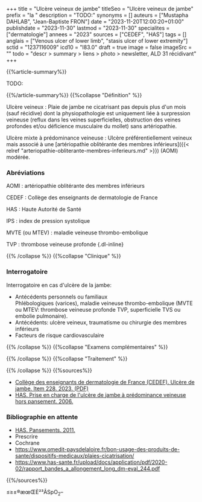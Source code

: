 +++
title = "Ulcère veineux de jambe"
titleSeo = "Ulcère veineux de jambe"
prefix = "la "
description = "TODO:"
synonyms = []
auteurs = ["Mustapha DAHLAB", "Jean-Baptiste FRON"]
date = "2023-11-20T12:00:20+01:00"
publishdate = "2023-11-30"
lastmod = "2023-11-30"
specialites = ["dermatologie"]
annees = "2023"
sources = ["CEDEF", "HAS"]
tags = []
anglais = ["Venous ulcer of lower limb", "stasis ulcer of lower extremity"]
sctid = "1237116009"
icd10 = "I83.0"
draft = true
image = false
imageSrc = ""
todo = "descr > summary > liens > photo > newsletter, ALD 31 récidivant"
+++

{{%article-summary%}}

TODO:

{{%/article-summary%}}
{{%collapse "Définition" %}}

Ulcère veineux
: Plaie de jambe ne cicatrisant pas depuis plus d'un mois (sauf récidive) dont la physiopathologie est uniquement liée à surpression veineuse (reflux dans les veines superficielles, obstruction des veines profondes et/ou déficience musculaire du mollet) sans artériopathie.

Ulcère mixte à prédominance veineuse
: Ulcère préférentiellement veineux mais associé à une [artériopathie oblitérante des membres inférieurs]({{< relref "arteriopathie-obliterante-membres-inferieurs.md" >}}) (AOMI) modérée.

### Abréviations

AOMI
: artériopathie oblitérante des membres inférieurs

CEDEF
: Collège des enseignants de dermatologie de France

HAS
: Haute Autorité de Santé

IPS
: index de pression systolique

MVTE (ou MTEV)
: maladie veineuse thrombo-embolique

TVP
: thrombose veineuse profonde
{.dl-inline}

{{% /collapse %}}
{{%collapse "Clinique" %}}

### Interrogatoire

Interrogatoire en cas d'ulcère de la jambe:

- Antécédents personnels ou familiaux  
  Phlébologiques (varices), maladie veineuse thrombo-embolique (MVTE ou MTEV: thrombose veineuse profonde TVP, superficielle TVS ou embolie pulmonaire).
- Antécédents: ulcère veineux, traumatisme ou chirurgie des membres inférieurs
- Facteurs de risque cardiovasculaire

{{% /collapse %}}
{{%collapse "Examens complémentaires" %}}


{{% /collapse %}}
{{%collapse "Traitement" %}}


{{% /collapse %}}
{{%sources%}}

- [Collège des enseignants de dermatologie de France (CEDEF). Ulcère de jambe. Item 228. 2023. (PDF)](https://cedef.info/wp-content/uploads/2023/09/Item-228-%E2%80%94-Ulcere-de-jambe_CompressPdf.pdf)
- [HAS. Prise en charge de l'ulcère de jambe à prédominance veineuse hors pansement. 2006.](https://www.has-sante.fr/jcms/c_459541/fr/prise-en-charge-de-l-ulcere-de-jambe-a-predominance-veineuse-hors-pansement)

### Bibliographie en attente

- [HAS. Pansements. 2011.](https://www.has-sante.fr/upload/docs/application/pdf/2009-01/pansements_synthese_rapport.pdf)
- Prescrire
- Cochrane
- <https://www.omedit-paysdelaloire.fr/bon-usage-des-produits-de-sante/dispositifs-medicaux/plaies-cicatrisation/>
- <https://www.has-sante.fr/upload/docs/application/pdf/2020-02/rapport_bandes_a_allongement_long_dm-eval_244.pdf>

{{%/sources%}}

≤≥±®æœŒÈ²³ÂSpO<sub>2</sub>–
